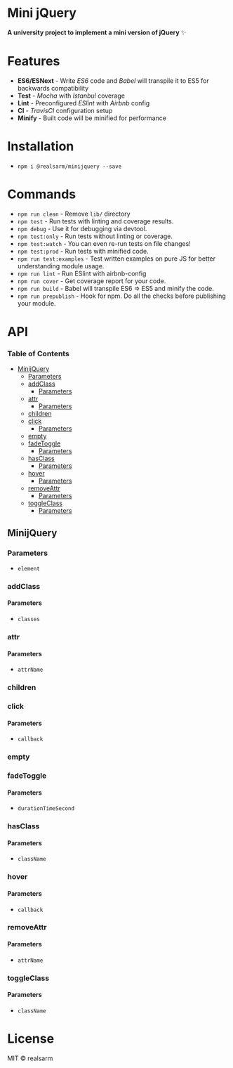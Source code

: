 # Mini jQuery

**A university project to implement a mini version of jQuery** ✨

# Features

-   **ES6/ESNext** - Write _ES6_ code and _Babel_ will transpile it to ES5 for backwards compatibility
-   **Test** - _Mocha_ with _Istanbul_ coverage
-   **Lint** - Preconfigured _ESlint_ with _Airbnb_ config
-   **CI** - _TravisCI_ configuration setup
-   **Minify** - Built code will be minified for performance

# Installation

-   `npm i @realsarm/minijquery --save`

# Commands

-   `npm run clean` - Remove `lib/` directory
-   `npm test` - Run tests with linting and coverage results.
-   `npm debug` - Use it for debugging via devtool.
-   `npm test:only` - Run tests without linting or coverage.
-   `npm test:watch` - You can even re-run tests on file changes!
-   `npm test:prod` - Run tests with minified code.
-   `npm run test:examples` - Test written examples on pure JS for better understanding module usage.
-   `npm run lint` - Run ESlint with airbnb-config
-   `npm run cover` - Get coverage report for your code.
-   `npm run build` - Babel will transpile ES6 => ES5 and minify the code.
-   `npm run prepublish` - Hook for npm. Do all the checks before publishing your module.

# API

<!-- Generated by documentation.js. Update this documentation by updating the source code. -->

### Table of Contents

-   [MinijQuery](#minijquery)
    -   [Parameters](#parameters)
    -   [addClass](#addclass)
        -   [Parameters](#parameters-1)
    -   [attr](#attr)
        -   [Parameters](#parameters-2)
    -   [children](#children)
    -   [click](#click)
        -   [Parameters](#parameters-3)
    -   [empty](#empty)
    -   [fadeToggle](#fadetoggle)
        -   [Parameters](#parameters-4)
    -   [hasClass](#hasclass)
        -   [Parameters](#parameters-5)
    -   [hover](#hover)
        -   [Parameters](#parameters-6)
    -   [removeAttr](#removeattr)
        -   [Parameters](#parameters-7)
    -   [toggleClass](#toggleclass)
        -   [Parameters](#parameters-8)

## MinijQuery

### Parameters

-   `element`  

### addClass

#### Parameters

-   `classes`  

### attr

#### Parameters

-   `attrName`  

### children

### click

#### Parameters

-   `callback`  

### empty

### fadeToggle

#### Parameters

-   `durationTimeSecond`  

### hasClass

#### Parameters

-   `className`  

### hover

#### Parameters

-   `callback`  

### removeAttr

#### Parameters

-   `attrName`  

### toggleClass

#### Parameters

-   `className`  

# License

MIT © realsarm
